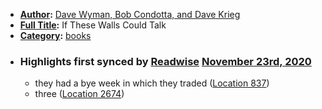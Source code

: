 - **[Author](<Author.md>):** [Dave Wyman, Bob Condotta, and Dave Krieg](<Dave Wyman, Bob Condotta, and Dave Krieg.md>)
- **[Full Title](<Full Title.md>):** If These Walls Could Talk
- **[Category](<Category.md>):** [books](<books.md>)
- ### Highlights first synced by [Readwise](<Readwise.md>) [November 23rd, 2020](<November 23rd, 2020.md>)
    - they had a bye week in which they traded ([Location 837](https://readwise.io/to_kindle?action=open&asin=B07QMFVW8X&location=837))
    - three ([Location 2674](https://readwise.io/to_kindle?action=open&asin=B07QMFVW8X&location=2674))
